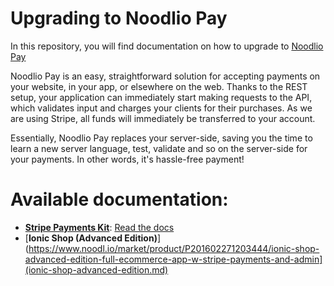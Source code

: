 # Upgrading to Noodlio Pay 

In this repository, you will find documentation on how to upgrade to [Noodlio Pay](https://market.mashape.com/noodlio/noodlio-pay-smooth-payments-with-stripe)

Noodlio Pay is an easy, straightforward solution for accepting payments on your website, in your app, or elsewhere on the web. Thanks to the REST setup, your application can immediately start making requests to the API, which validates input and charges your clients for their purchases. As we are using Stripe, all funds will immediately be transferred to your account.

Essentially, Noodlio Pay replaces your server-side, saving you the time to learn a new server language, test, validate and so on the server-side for your payments. In other words, it's hassle-free payment!

# Available documentation:

- [**Stripe Payments Kit**](https://www.noodl.io/market/product/P201604181926406/noodlio-pay-smooth-payments-with-stripe-accept-payments-without-a-server-side-setup): [Read the docs](stripe-charge.md)
- [**Ionic Shop (Advanced Edition)**](https://www.noodl.io/market/product/P201602271203444/ionic-shop-advanced-edition-full-ecommerce-app-w-stripe-payments-and-admin](ionic-shop-advanced-edition.md)